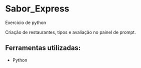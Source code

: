 # Sabor_Express
Exercicio de python

Criação de restaurantes, tipos e avaliação no painel de prompt. 

 ## Ferramentas utilizadas:

* Python
